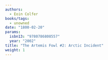 ```yaml
---
authors:
  - Eoin Colfer
books/tags:
  - unowned
date: "1800-02-20"
params:
  isbn13: "9780786808557"
  year: "2002"
title: "The Artemis Fowl #2: Arctic Incident"
weight: 1
---
```


<!--more-->
